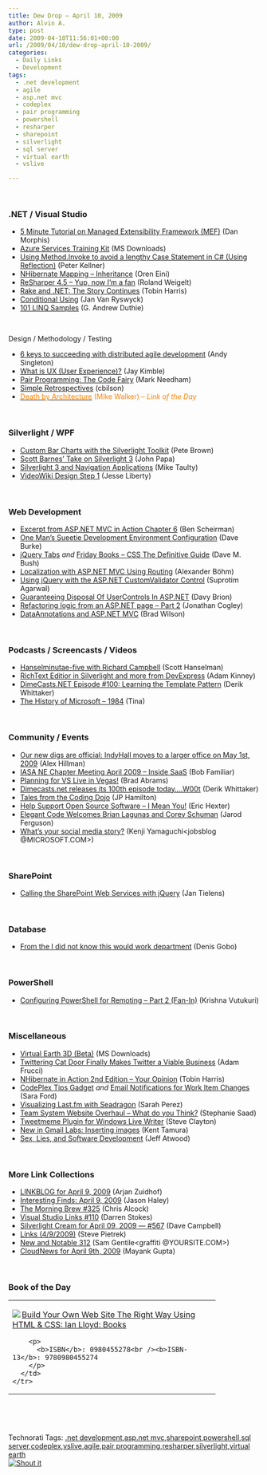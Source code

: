 ```yaml
---
title: Dew Drop – April 10, 2009
author: Alvin A.
type: post
date: 2009-04-10T11:56:01+00:00
url: /2009/04/10/dew-drop-april-10-2009/
categories:
  - Daily Links
  - Development
tags:
  - .net development
  - agile
  - asp.net mvc
  - codeplex
  - pair programming
  - powershell
  - resharper
  - sharepoint
  - silverlight
  - sql server
  - virtual earth
  - vslive

---
```

&#160;

### .NET / Visual Studio

  * [5 Minute Tutorial on Managed Extensibility Framework (MEF)][1] (Dan Morphis)
  * [Azure Services Training Kit][2] (MS Downloads)
  * [Using Method.Invoke to avoid a lengthy Case Statement in C# (Using Reflection)][3] (Peter Kellner)
  * [NHibernate Mapping – Inheritance][4] (Oren Eini)
  * [ReSharper 4.5 – Yup, now I’m a fan][5] (Roland Weigelt)
  * [Rake and .NET: The Story Continues][6] (Tobin Harris)
  * [Conditional Using][7] (Jan Van Ryswyck)
  * [101 LINQ Samples][8] (G. Andrew Duthie)

&#160;

Design / Methodology / Testing

  * [6 keys to succeeding with distributed agile development][9] (Andy Singleton)
  * [What is UX (User Experience)?][10] (Jay Kimble)
  * [Pair Programming: The Code Fairy][11] (Mark Needham)
  * [Simple Retrospectives][12] (cbilson)
  * [<font color="#ff8000">Death by Architecture</font>][13] <font color="#ff8000">(Mike Walker) <em>– Link of the Day</em></font>

&#160;

### Silverlight / WPF

  * [Custom Bar Charts with the Silverlight Toolkit][14] (Pete Brown)
  * [Scott Barnes&#8217; Take on Silverlight 3][15] (John Papa)
  * [Silverlight 3 and Navigation Applications][16] (Mike Taulty)
  * [VideoWiki Design Step 1][17] (Jesse Liberty)

&#160;

### Web Development

  * [Excerpt from ASP.NET MVC in Action Chapter 6][18] (Ben Scheirman)
  * [One Man&#8217;s Sueetie Development Environment Configuration][19] (Dave Burke)
  * [jQuery Tabs][20] _and_&#160;[Friday Books &#8211; CSS The Definitive Guide][21] (Dave M. Bush)
  * [Localization with ASP.NET MVC Using Routing][22] (Alexander Böhm)
  * [Using jQuery with the ASP.NET CustomValidator Control][23] (Suprotim Agarwal)
  * [Guaranteeing Disposal Of UserControls In ASP.NET][24] (Davy Brion)
  * [Refactoring logic from an ASP.NET page &#8211; Part 2][25] (Jonathan Cogley)
  * [DataAnnotations and ASP.NET MVC][26] (Brad Wilson)

&#160;

### Podcasts / Screencasts / Videos

  * [Hanselminutae-five with Richard Campbell][27] (Scott Hanselman)
  * [RichText Editior in Silverlight and more from DevExpress][28] (Adam Kinney)
  * [DimeCasts.NET Episode #100: Learning the Template Pattern][29] (Derik Whittaker)
  * [The History of Microsoft &#8211; 1984][30] (Tina)

&#160;

### Community / Events

  * [Our new digs are official: IndyHall moves to a larger office on May 1st, 2009][31] (Alex Hillman)
  * [IASA NE Chapter Meeting April 2009 &#8211; Inside SaaS][32] (Bob Familiar)
  * [Planning for VS Live in Vegas!][33] (Brad Abrams)
  * [Dimecasts.net releases its 100th episode today….W00t][34] (Derik Whittaker)
  * [Tales from the Coding Dojo][35] (JP Hamilton)
  * [Help Support Open Source Software – I Mean You!][36] (Eric Hexter)
  * [Elegant Code Welcomes Brian Lagunas and Corey Schuman][37] (Jarod Ferguson)
  * [What&#8217;s your social media story?][38] (Kenji Yamaguchi<jobsblog @MICROSOFT.COM>)

&#160;

### SharePoint

  * [Calling the SharePoint Web Services with jQuery][39] (Jan Tielens)

&#160;

### Database

  * [From the I did not know this would work department][40] (Denis Gobo)

&#160;

### PowerShell

  * [Configuring PowerShell for Remoting – Part 2 (Fan-In)][41] (Krishna Vutukuri)

&#160;

### Miscellaneous

  * [Virtual Earth 3D (Beta)][42] (MS Downloads)
  * [Twittering Cat Door Finally Makes Twitter a Viable Business][43] (Adam Frucci)
  * [NHibernate in Action 2nd Edition &#8211; Your Opinion][44] (Tobin Harris)
  * [CodePlex Tips Gadget][45] _and_&#160;[Email Notifications for Work Item Changes][46] (Sara Ford)
  * [Visualizing Last.fm with Seadragon][47] (Sarah Perez)
  * [Team System Website Overhaul – What do you Think?][48] (Stephanie Saad)
  * [Tweetmeme Plugin for Windows Live Writer][49] (Steve Clayton)
  * [New in Gmail Labs: Inserting images][50] (Kent Tamura)
  * [Sex, Lies, and Software Development][51] (Jeff Atwood)

&#160;

### More Link Collections

  * [LINKBLOG for April 9, 2009][52] (Arjan Zuidhof)
  * [Interesting Finds: April 9, 2009][53] (Jason Haley)
  * [The Morning Brew #325][54] (Chris Alcock)
  * [Visual Studio Links #110][55] (Darren Stokes)
  * [Silverlight Cream for April 09, 2009 &#8212; #567][56] (Dave Campbell)
  * [Links (4/9/2009)][57] (Steve Pietrek)
  * [New and Notable 312][58] (Sam Gentile<graffiti @YOURSITE.COM>)
  * [CloudNews for April 9th, 2009][59] (Mayank Gupta)

&#160;

### Book of the Day

<div style="padding-bottom: 0px; margin: 0px; padding-left: 0px; padding-right: 0px; display: inline; float: none; padding-top: 0px" id="scid:7dc1bd33-94bd-46fd-a20b-0131235bcd47:2ef12504-2805-44f4-8844-212b5379447c" class="wlWriterSmartContent">
  <table cellspacing="0" cellpadding="2" width="400" border="0" unselectable="on">
    <tr>
      <td valign="top" width="400">
        <p>
          <a title="Build Your Own Web Site The Right Way Using HTML & CSS: Ian Lloyd: Books" href="http://www.amazon.com/exec/obidos/ASIN/0980455278/alvinashcraft-20"><img data-recalc-dims="1" decoding="async" src="https://i0.wp.com/images.amazon.com/images/P/0980455278.01.MZZZZZZZ.jpg?w=660" border="0" align="left" style="float:left" />Build Your Own Web Site The Right Way Using HTML & CSS: Ian Lloyd: Books</a>
        </p>
        
        <p>
          <b>ISBN</b>: 0980455278<br /><b>ISBN-13</b>: 9780980455274
        </p>
      </td>
    </tr>
  </table>
</div>

&#160;

<div style="padding-bottom: 0px; margin: 0px; padding-left: 0px; padding-right: 0px; display: inline; float: none; padding-top: 0px" id="scid:C16BAC14-9A3D-4c50-9394-FBFEF7A93539:52c3bec9-0d57-4c1d-9d17-3bdb68d8996b" class="wlWriterSmartContent">
  <!--dotnetkickit-->
</div>

&#160;

<div style="padding-bottom: 0px; margin: 0px; padding-left: 0px; padding-right: 0px; display: inline; float: none; padding-top: 0px" id="scid:0767317B-992E-4b12-91E0-4F059A8CECA8:a1bf4f6e-98af-497a-83f9-d238e492ec33" class="wlWriterSmartContent">
  Technorati Tags: <a href="http://technorati.com/tags/.net+development" rel="tag">.net development</a>,<a href="http://technorati.com/tags/asp.net+mvc" rel="tag">asp.net mvc</a>,<a href="http://technorati.com/tags/sharepoint" rel="tag">sharepoint</a>,<a href="http://technorati.com/tags/powershell" rel="tag">powershell</a>,<a href="http://technorati.com/tags/sql+server" rel="tag">sql server</a>,<a href="http://technorati.com/tags/codeplex" rel="tag">codeplex</a>,<a href="http://technorati.com/tags/vslive" rel="tag">vslive</a>,<a href="http://technorati.com/tags/agile" rel="tag">agile</a>,<a href="http://technorati.com/tags/pair+programming" rel="tag">pair programming</a>,<a href="http://technorati.com/tags/resharper" rel="tag">resharper</a>,<a href="http://technorati.com/tags/silverlight" rel="tag">silverlight</a>,<a href="http://technorati.com/tags/virtual+earth" rel="tag">virtual earth</a>
</div>

<div class="wlWriterHeaderFooter" style="margin:0px; padding:0px 0px 0px 0px;">
  <div class="shoutIt">
    <a rev="vote-for" href="http://dotnetshoutout.com/Submit?url=http%3a%2f%2fwww.alvinashcraft.com%2f2009%2f04%2f10%2fdew-drop-april-10-2009%2f&title=Dew+Drop+-+April+10%2c+2009"><img decoding="async" alt="Shout it" src="http://dotnetshoutout.com/image.axd?url=https://morningdew-bpc6g3a0fgaxdxcu.eastus2-01.azurewebsites.net/2009/04/10/dew-drop-april-10-2009/" style="border:0px" /></a>
  </div>
</div>

 [1]: http://www.milkcarton.com/blog/2009/04/04/5+Minute+Tutorial+On+Managed+Extensibility+Framework+MEF.aspx
 [2]: http://feedproxy.google.com/~r/MicrosoftDownloadCenter/~3/kA1lMmZDTJ0/details.aspx
 [3]: http://feedproxy.google.com/~r/Peterkellnernet/~3/UIhCFIg_i-o/
 [4]: http://feedproxy.google.com/~r/AyendeRahien/~3/Zh7hPZoYfJw/nhibernate-mapping-ndash-inheritance.aspx
 [5]: http://weblogs.asp.net/rweigelt/archive/2009/04/09/7037811.aspx
 [6]: http://feedproxy.google.com/~r/blog_of_tobin/~3/8qrhUTbie2s/
 [7]: http://elegantcode.com/2009/04/09/conditional-using/
 [8]: http://blogs.msdn.com/gduthie/archive/2009/04/09/101-linq-samples.aspx
 [9]: http://blog.assembla.com/assemblablog/tabid/12618/bid/9025/6-keys-to-succeeding-with-distributed-agile-development.aspx
 [10]: http://feedproxy.google.com/~r/TheRuntime/~3/3Eiu1lOKmh8/what-is-ux-user-experience.aspx
 [11]: http://feedproxy.google.com/~r/MarkNeedham/~3/tGLrBiN97SE/
 [12]: http://elegantcode.com/2009/04/09/simple-retrospectives/
 [13]: http://www.mikethearchitect.com/2009/04/death-by-architecture.html
 [14]: http://feedproxy.google.com/~r/PeteBrown/~3/kywSBQDxCzg/Custom-Bar-Charts-with-the-Silverlight-Toolkit.aspx
 [15]: http://feedproxy.google.com/~r/oreilly/news/~3/117TDJt5wu4/scott-barnes-take-on-silverlig.html
 [16]: http://mtaulty.com/CommunityServer/blogs/mike_taultys_blog/archive/2009/04/09/silverlight-3-and-navigation-applications.aspx
 [17]: http://feedproxy.google.com/~r/JesseLiberty-SilverlightGeek/~3/gmdJraTcdfg/videowiki-design-step-1.aspx
 [18]: http://feedproxy.google.com/~r/flux88/~3/ItWhzAmeFSE/
 [19]: http://feedproxy.google.com/~r/DaveBurke/~3/12BFndlXGoU/post.aspx
 [20]: http://feeds.dzone.com/~r/zones/dotnet/~3/1LARdkBrBzQ/jquery-tabs
 [21]: http://blog.dmbcllc.com/2009/04/10/friday-books-2/
 [22]: http://www.alebo.de/2009/03/localization-with-aspnet-mvc-using-routing/#
 [23]: http://feedproxy.google.com/~r/netCurryRecentArticles/~3/iQ0nzXSdc3k/ShowArticle.aspx
 [24]: http://feedproxy.google.com/~r/davybrion/~3/GefM8hiXx6o/
 [25]: http://weblogs.asp.net/jcogley/archive/2009/04/09/refactoring-logic-from-an-asp-net-page-part-2.aspx
 [26]: http://bradwilson.typepad.com/blog/2009/04/dataannotations-and-aspnet-mvc.html
 [27]: http://www.hanselminutes.com/default.aspx?ShowID=175
 [28]: http://channel9.msdn.com/shows/Continuum/RichTextEditior-in-Silverlight-from-DevExpress/
 [29]: http://feedproxy.google.com/~r/Dimecastsnet--InformAndEducateIn10MinutesOrLess/~3/rhylB4_LUtQ/100
 [30]: http://channel9.msdn.com/shows/History/The-History-of-Microsoft-1984/
 [31]: http://feedproxy.google.com/~r/IndependentsHall-BlogFeed/~3/DWiIkOqUMo4/
 [32]: http://feedproxy.google.com/~r/msdn/bobfamiliar/~3/uaPnTC1wJ6I/iasa-ne-chapter-meeting-april-2009-inside-saas.aspx
 [33]: http://blogs.msdn.com/brada/archive/2009/04/09/planning-for-vs-live-in-vegas.aspx
 [34]: http://devlicio.us/blogs/derik_whittaker/archive/2009/04/09/dimecasts-net-releases-its-100th-episode-today-w00t.aspx
 [35]: http://www.jphamilton.net/post.aspx?id=71fb886b-b86c-4349-9690-1ec29ec2132d
 [36]: http://feedproxy.google.com/~r/LosTechies/~3/ZgLAA_oAf3c/help-support-open-source-software-i-mean-you.aspx
 [37]: http://elegantcode.com/2009/04/09/elegant-code-welcomes-brian-lagunas-and-corey-schuman/
 [38]: http://microsoftjobsblog.com/blog/your-social-media/
 [39]: http://weblogs.asp.net/jan/archive/2009/04/09/calling-the-sharepoint-web-services-with-jquery.aspx
 [40]: http://sqlblog.com/blogs/denis_gobo/archive/2009/04/09/13186.aspx
 [41]: http://blogs.msdn.com/powershell/archive/2009/04/10/configuring-powershell-for-remoting-part-2-fan-in.aspx
 [42]: http://feedproxy.google.com/~r/MicrosoftDownloadCenter/~3/vOtRbWgdpoA/details.aspx
 [43]: http://i.gizmodo.com/5205659/twittering-cat-door-finally-makes-twitter-a-viable-business
 [44]: http://feedproxy.google.com/~r/blog_of_tobin/~3/uYU8yMEUz_A/
 [45]: http://blogs.msdn.com/saraford/archive/2009/04/09/codeplex-tips-gadget.aspx
 [46]: http://blogs.msdn.com/codeplex/archive/2009/04/09/email-notifications-for-work-item-changes.aspx
 [47]: http://on10.net/blogs/sarahintampa/Visualizing-Lastfm-with-Seadragon/
 [48]: http://blogs.msdn.com/stephaniesaad/archive/2009/04/09/team-system-website-overhaul-what-do-you-think.aspx
 [49]: http://blogs.msdn.com/stevecla01/archive/2009/04/09/tweetmeme-plugin-for-windows-live-writer.aspx
 [50]: http://feedproxy.google.com/~r/OfficialGmailBlog/~3/WMbC5KLDf9c/new-in-labs-inserting-images.html
 [51]: http://www.codinghorror.com/blog/archives/001253.html
 [52]: http://feedproxy.google.com/~r/ArjansWorld/~3/DIZZkAiF3AU/
 [53]: http://jasonhaley.com/blog/post.aspx?id=bbf3ec2f-5bac-409f-85a6-3fc164156b06
 [54]: http://feedproxy.google.com/~r/ReflectivePerspective/~3/RVccoueeSUQ/
 [55]: http://visualstudiohacks.com/blog/visual-studio-links-110/
 [56]: http://geekswithblogs.net/WynApseTechnicalMusings/archive/2009/04/09/130882.aspx
 [57]: http://spietrek.blogspot.com/2009/04/links-492009.html
 [58]: http://feedproxy.google.com/~r/SamGentile/~3/yFfTSm2iiW8/
 [59]: http://feedproxy.google.com/~r/CloudAve/~3/9LE_03tiIZo/cloudnews-for-april-9th-2009